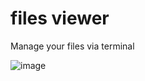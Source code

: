 # files viewer
Manage your files via terminal

![image](https://github.com/user-attachments/assets/99f68869-57df-47b0-9d16-91874b97d5b0)

